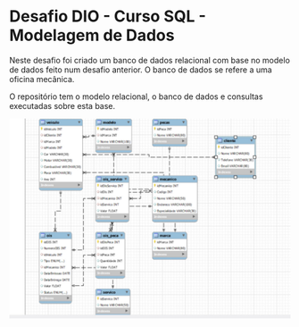 # Desafio DIO - Curso SQL - Modelagem de Dados

Neste desafio foi criado um banco de dados relacional com base no modelo de dados feito num desafio anterior. O banco de dados se refere a uma oficina mecânica.

O repositório tem o modelo relacional, o banco de dados e consultas executadas sobre esta base.

![DIO](modelo_oficina.jpg)
